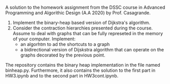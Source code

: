A solution to the homework assignment from the DSSC course in Advanced Programming and Algorithic Design (A.A 2020) by Prof. Casagrande.

1. Implement the binary-heap based version of Dijkstra's algorithm.
2. Consider the contraction hierarchies presented during the course. Assume to deal with graphs that can be fully represeted in the memory of your computer. Implement:
    - an algorhtm to ad the shortcuts to a graph
    - a bidirectional version of Dijskstra algorithm that can operate on the graphs decorated by the previous point. 

The repository contains the binary heap implementation in the file named binheap.py.  Furthermore, it also contains the solution to the first part in HW3.ipynb and to the second part in HW3cont.ipynb.